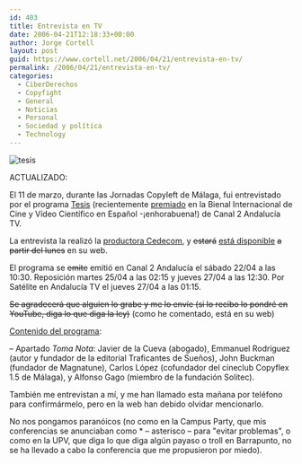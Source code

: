 ```yaml
---
id: 403
title: Entrevista en TV
date: 2006-04-21T12:18:33+00:00
author: Jorge Cortell
layout: post
guid: https://www.cortell.net/2006/04/21/entrevista-en-tv/
permalink: /2006/04/21/entrevista-en-tv/
categories:
  - CiberDerechos
  - Copyfight
  - General
  - Noticias
  - Personal
  - Sociedad y polí­tica
  - Technology
---
```

![tesis](https://www.cedecom.es/imagenes/logo.gif)
  
ACTUALIZADO:
  
El 11 de marzo, durante las Jornadas Copyleft de Málaga, fui entrevistado por el programa [Tesis](https://www.canalsur.es/PROGRAMAS/canal2/programas_canal2/tesis/tesis_proximo_programa_con_imagenes.htm) (recientemente [premiado](https://www.cedecom.es/default.asp?s=ampnot&id=80) en la Bienal Internacional de Cine y Ví­deo Cientí­fico en Español -¡enhorabuena!) de Canal 2 Andalucí­a TV.

La entrevista la realizó la [productora Cedecom](https://www.cedecom.es), y <s>estará</s> [está disponible](https://www.cedecom.es/documental/ver_video.asp?idProducto=104) <s>a partir del lunes</s> en su web.

El programa se <s>emite</s> emitió en Canal 2 Andalucí­a el sábado 22/04 a las 10:30. Reposición martes 25/04 a las 02:15 y jueves 27/04 a las 12:30. Por Satélite en Andalucí­a TV el jueves 27/04 a las 01:15.

<s>Se agradecerá que alguien lo grabe y me lo enví­e (si lo recibo lo pondré en YouTube, diga lo que diga la ley)</s> (como he comentado, está en su web)

[Contenido del programa](https://www.cedecom.es/default.asp?s=ampnot&id=92):
  
– Apartado _Toma Nota_: Javier de la Cueva (abogado), Emmanuel Rodrí­guez (autor y fundador de la editorial Traficantes de Sueños), John Buckman (fundador de Magnatune), Carlos López (cofundador del cineclub Copyflex 1.5 de Málaga), y Alfonso Gago (miembro de la fundación Solitec).

También me entrevistan a mí­, y me han llamado esta mañana por teléfono para confirmármelo, pero en la web han debido olvidar mencionarlo.

No nos pongamos paranóicos (no como en la Campus Party, que mis conferencias se anunciaban como * – asterisco – para "evitar problemas", o como en la UPV, que diga lo que diga algún payaso o troll en Barrapunto, no se ha llevado a cabo la conferencia que me propusieron por miedo).